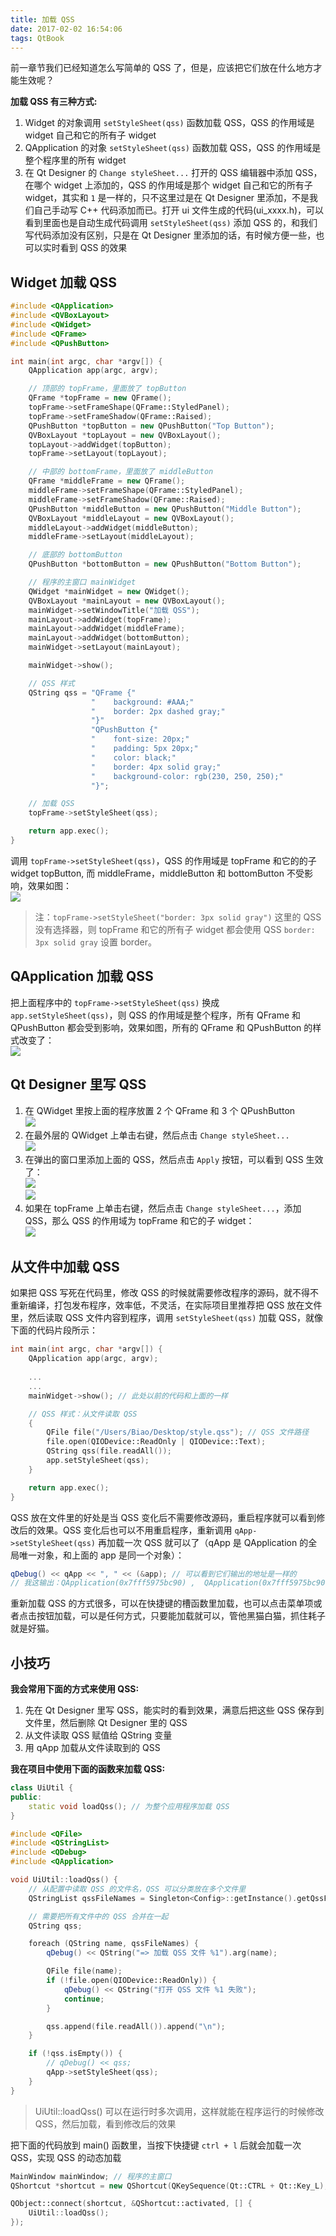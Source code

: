 ```yaml
---
title: 加载 QSS
date: 2017-02-02 16:54:06
tags: QtBook
---
```

前一章节我们已经知道怎么写简单的 QSS 了，但是，应该把它们放在什么地方才能生效呢？

**加载 QSS 有三种方式:**

1. Widget 的对象调用 `setStyleSheet(qss)` 函数加载 QSS，QSS 的作用域是 widget 自己和它的所有子 widget
2. QApplication 的对象 `setStyleSheet(qss)` 函数加载 QSS，QSS 的作用域是整个程序里的所有 widget
3. 在 Qt Designer 的 `Change styleSheet...` 打开的 QSS 编辑器中添加 QSS，在哪个 widget 上添加的，QSS 的作用域是那个 widget 自己和它的所有子 widget，其实和 `1` 是一样的，只不这里过是在 Qt Designer 里添加，不是我们自己手动写 C++ 代码添加而已。打开 ui 文件生成的代码(ui_xxxx.h)，可以看到里面也是自动生成代码调用 `setStyleSheet(qss)` 添加 QSS 的，和我们写代码添加没有区别，只是在 Qt Designer 里添加的话，有时候方便一些，也可以实时看到 QSS 的效果

## Widget 加载 QSS

```cpp
#include <QApplication>
#include <QVBoxLayout>
#include <QWidget>
#include <QFrame>
#include <QPushButton>

int main(int argc, char *argv[]) {
    QApplication app(argc, argv);

    // 顶部的 topFrame，里面放了 topButton
    QFrame *topFrame = new QFrame();
    topFrame->setFrameShape(QFrame::StyledPanel);
    topFrame->setFrameShadow(QFrame::Raised);
    QPushButton *topButton = new QPushButton("Top Button");
    QVBoxLayout *topLayout = new QVBoxLayout();
    topLayout->addWidget(topButton);
    topFrame->setLayout(topLayout);

    // 中部的 bottomFrame，里面放了 middleButton
    QFrame *middleFrame = new QFrame();
    middleFrame->setFrameShape(QFrame::StyledPanel);
    middleFrame->setFrameShadow(QFrame::Raised);
    QPushButton *middleButton = new QPushButton("Middle Button");
    QVBoxLayout *middleLayout = new QVBoxLayout();
    middleLayout->addWidget(middleButton);
    middleFrame->setLayout(middleLayout);

    // 底部的 bottomButton
    QPushButton *bottomButton = new QPushButton("Bottom Button");

    // 程序的主窗口 mainWidget
    QWidget *mainWidget = new QWidget();
    QVBoxLayout *mainLayout = new QVBoxLayout();
    mainWidget->setWindowTitle("加载 QSS");
    mainLayout->addWidget(topFrame);
    mainLayout->addWidget(middleFrame);
    mainLayout->addWidget(bottomButton);
    mainWidget->setLayout(mainLayout);

    mainWidget->show();

    // QSS 样式
    QString qss = "QFrame {"
                  "    background: #AAA;"
                  "    border: 2px dashed gray;"
                  "}"
                  "QPushButton {"
                  "    font-size: 20px;"
                  "    padding: 5px 20px;"
                  "    color: black;"
                  "    border: 4px solid gray;"
                  "    background-color: rgb(230, 250, 250);"
                  "}";

    // 加载 QSS
    topFrame->setStyleSheet(qss);

    return app.exec();
}
```

调用 `topFrame->setStyleSheet(qss)`，QSS 的作用域是 topFrame 和它的的子 widget topButton, 而 middleFrame，middleButton 和 bottomButton 不受影响，效果如图：  
![](/img/qtbook/qss/QSS-Load-Widget.png)

> 注：`topFrame->setStyleSheet("border: 3px solid gray")` 这里的 QSS 没有选择器，则 topFrame 和它的所有子 widget 都会使用 QSS `border: 3px solid gray` 设置 border。

## QApplication 加载 QSS
把上面程序中的 `topFrame->setStyleSheet(qss)` 换成 `app.setStyleSheet(qss)`，则 QSS 的作用域是整个程序，所有 QFrame 和 QPushButton 都会受到影响，效果如图，所有的 QFrame 和 QPushButton 的样式改变了：  
![](/img/qtbook/qss/QSS-Load-Application.png)

## Qt Designer 里写 QSS
1. 在 QWidget 里按上面的程序放置 2 个 QFrame 和 3 个 QPushButton  
![](/img/qtbook/qss/QSS-Load-Designer-1.png)
2. 在最外层的 QWidget 上单击右键，然后点击 `Change styleSheet...`  
![](/img/qtbook/qss/QSS-Load-Designer-2.png)
3. 在弹出的窗口里添加上面的 QSS，然后点击 `Apply` 按钮，可以看到 QSS 生效了：  
![](/img/qtbook/qss/QSS-Load-Designer-3.png)  
![](/img/qtbook/qss/QSS-Load-Designer-4.png)
4. 如果在 topFrame 上单击右键，然后点击 `Change styleSheet...`，添加 QSS，那么 QSS 的作用域为 topFrame 和它的子 widget：  
![](/img/qtbook/qss/QSS-Load-Designer-5.png)

## 从文件中加载 QSS
如果把 QSS 写死在代码里，修改 QSS 的时候就需要修改程序的源码，就不得不重新编译，打包发布程序，效率低，不灵活，在实际项目里推荐把 QSS 放在文件里，然后读取 QSS 文件内容到程序，调用 `setStyleSheet(qss)` 加载 QSS，就像下面的代码片段所示：

```cpp
int main(int argc, char *argv[]) {
    QApplication app(argc, argv);
    
    ...
    ...
    mainWidget->show(); // 此处以前的代码和上面的一样

    // QSS 样式：从文件读取 QSS
    {
        QFile file("/Users/Biao/Desktop/style.qss"); // QSS 文件路径
        file.open(QIODevice::ReadOnly | QIODevice::Text);
        QString qss(file.readAll());
        app.setStyleSheet(qss);
    }

    return app.exec();
}
```

QSS 放在文件里的好处是当 QSS 变化后不需要修改源码，重启程序就可以看到修改后的效果。QSS 变化后也可以不用重启程序，重新调用 `qApp->setStyleSheet(qss)` 再加载一次 QSS 就可以了（qApp 是 QApplication 的全局唯一对象，和上面的 app 是同一个对象）：

```cpp
qDebug() << qApp << ", " << (&app); // 可以看到它们输出的地址是一样的
// 我这输出：QApplication(0x7fff5975bc90) ,  QApplication(0x7fff5975bc90)
```

重新加载 QSS 的方式很多，可以在快捷键的槽函数里加载，也可以点击菜单项或者点击按钮加载，可以是任何方式，只要能加载就可以，管他黑猫白猫，抓住耗子就是好猫。

## 小技巧
**我会常用下面的方式来使用 QSS:**

1. 先在 Qt Designer 里写 QSS，能实时的看到效果，满意后把这些 QSS 保存到文件里，然后删除 Qt Designer 里的 QSS
2. 从文件读取 QSS 赋值给 QString 变量
3. 用 qApp 加载从文件读取到的 QSS

**我在项目中使用下面的函数来加载 QSS:**

```cpp
class UiUtil {
public:
    static void loadQss(); // 为整个应用程序加载 QSS
}
```
```cpp
#include <QFile>
#include <QStringList>
#include <QDebug>
#include <QApplication>

void UiUtil::loadQss() {
    // 从配置中读取 QSS 的文件名，QSS 可以分类放在多个文件里
    QStringList qssFileNames = Singleton<Config>::getInstance().getQssFiles();

    // 需要把所有文件中的 QSS 合并在一起
    QString qss;

    foreach (QString name, qssFileNames) {
        qDebug() << QString("=> 加载 QSS 文件 %1").arg(name);

        QFile file(name);
        if (!file.open(QIODevice::ReadOnly)) {
            qDebug() << QString("打开 QSS 文件 %1 失败");
            continue;
        }

        qss.append(file.readAll()).append("\n");
    }

    if (!qss.isEmpty()) {
        // qDebug() << qss;
        qApp->setStyleSheet(qss);
    }
}
```
> UiUtil::loadQss() 可以在运行时多次调用，这样就能在程序运行的时候修改 QSS，然后加载，看到修改后的效果

把下面的代码放到 main() 函数里，当按下快捷键 `ctrl + l` 后就会加载一次 QSS，实现 QSS 的动态加载

```cpp
MainWindow mainWindow; // 程序的主窗口
QShortcut *shortcut = new QShortcut(QKeySequence(Qt::CTRL + Qt::Key_L), &mainWindow);

QObject::connect(shortcut, &QShortcut::activated, [] {
    UiUtil::loadQss();
});
```


